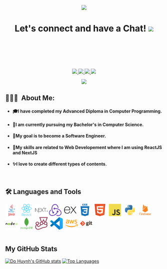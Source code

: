 <p align="center">
  <img src="https://capsule-render.vercel.app/api?text=Hello%20there!&animation=fadeIn&type=waving&height=100&color=gradient"/>
</p>
<h1 align="center">
  Let's connect and have a Chat!
  <img src="https://user-images.githubusercontent.com/77046082/239987970-99d0974f-a309-4f15-bda8-3164bb3c9cab.gif" width="30px"/>
</h1>

<br/>
<p align="center">
  <img src="https://komarev.com/ghpvc/?username=NamDo8467&style=plastic&color=brightgreen" alt=""/>
</p>
<br/>

<p align="center">
  <a href="https://portfolio-seven-topaz-17.vercel.app/" target="_blank">
    <img height="50" src="https://user-images.githubusercontent.com/77046082/239982871-b07d9d63-a301-4132-aebd-1b16fdabec49.png"></img>
  </a>
  <a href="https://www.linkedin.com/in/do-huynh/" target="_blank">
    <img height="50" src="https://user-images.githubusercontent.com/77046082/239983371-8adf63db-0746-4158-866f-56829534fd53.png"></img>
  </a>
  <a href="https://www.instagram.com/namdohuynh/" target="_blank">
    <img height="50" src="https://user-images.githubusercontent.com/77046082/239983569-217f805b-588f-4e71-954e-1ec7e93f048e.png"></img>
  </a>
  <a href="https://twitter.com/huynhnamdo" target="_blank">
    <img height="50" src="https://user-images.githubusercontent.com/77046082/239983925-a9b6c804-08a0-4538-a193-5d3a8a9a9cd4.png"></img>
  </a>
</p>

<div align="center">
  <img src="https://user-images.githubusercontent.com/77046082/240003358-0282e170-09bd-4494-a598-eabc56b518d7.gif"/>
</div>

## 👨🏻‍💻 &nbsp;About Me:
- #### 🎓I have completed my Advanced Diploma in Computer Programming.
- #### 🏫I am currently pursuing my **Bachelor's in Computer Science**.
- #### 🎯My goal is to become a **Software Engineer**.
- #### 🌱My skills are related to **Web Developement** where I am using **ReactJS** and **NextJS**
- #### ✨I love to create different types of **contents**.

<br/>

## :hammer_and_wrench: Languages and Tools
<div>
  <img src="https://github.com/devicons/devicon/blob/master/icons/java/java-original-wordmark.svg" title="Java" alt="Java" width="40" height="40"/>&nbsp;
  <img src="https://github.com/devicons/devicon/blob/master/icons/react/react-original-wordmark.svg" title="React" alt="React" width="40" height="40"/>&nbsp;
  <img src="https://github.com/devicons/devicon/blob/master/icons/nextjs/nextjs-original-wordmark.svg" title="NextJS" **alt="NextJS" width="40" height="40"/>
  <img src="https://github.com/devicons/devicon/blob/master/icons/redux/redux-original.svg" title="Redux" alt="Redux " width="40" height="40"/>&nbsp;
  <img src="https://github.com/devicons/devicon/blob/master/icons/express/express-original.svg" title="ExpressJS" alt="ExpressJS" width="40" height="40"/>&nbsp;
  <img src="https://github.com/devicons/devicon/blob/master/icons/css3/css3-plain-wordmark.svg"  title="CSS3" alt="CSS" width="40" height="40"/>&nbsp;
  <img src="https://github.com/devicons/devicon/blob/master/icons/html5/html5-original.svg" title="HTML5" alt="HTML" width="40" height="40"/>&nbsp;
  <img src="https://github.com/devicons/devicon/blob/master/icons/javascript/javascript-original.svg" title="JavaScript" alt="JavaScript" width="40" height="40"/>&nbsp;
  <img src="https://github.com/devicons/devicon/blob/master/icons/python/python-original.svg" title="Python" alt="Python" width="40" height="40"/>&nbsp;
  <img src="https://github.com/devicons/devicon/blob/master/icons/firebase/firebase-plain-wordmark.svg" title="Firebase" alt="Firebase" width="40" height="40"/>&nbsp;
  <img src="https://github.com/devicons/devicon/blob/master/icons/nodejs/nodejs-original-wordmark.svg" title="NodeJS" alt="NodeJS" width="40" height="40"/>&nbsp;
  <img src="https://github.com/devicons/devicon/blob/master/icons/mongodb/mongodb-plain-wordmark.svg" title="MongoDB" alt="MongoDB" width="40" height="40"/>&nbsp;
  <img src="https://github.com/devicons/devicon/blob/master/icons/jest/jest-plain.svg" title="Jest" alt="Jest" width="40" height="40"/>&nbsp;
  <img src="https://github.com/devicons/devicon/blob/master/icons/vscode/vscode-original.svg" title="VSCode" alt="VSCode" width="40" height="40"/>&nbsp;
  <img src="https://github.com/devicons/devicon/blob/master/icons/amazonwebservices/amazonwebservices-plain-wordmark.svg" title="AWS" alt="AWS" width="40" height="40"/>&nbsp;
  <img src="https://github.com/devicons/devicon/blob/master/icons/git/git-original-wordmark.svg" title="Git" **alt="Git" width="40" height="40"/>
</div>
 <br/>
 
  ## My GitHub Stats
<!--  vision-friendly-dark theme  -->
[![Do Huynh's GitHub stats](https://github-readme-stats.vercel.app/api?username=NamDo8467&hide=contribs,&count_private=true&show_icons=true&theme=vision-friendly-dark)](https://github.com/anuraghazra/github-readme-stats) 
[![Top Languages](https://github-readme-stats.vercel.app/api/top-langs/?username=NamDo8467&hide=c%23,php&theme=vision-friendly-dark&layout=compact)](https://github.com/anuraghazra/github-readme-stats)

<!-- gruvbox theme -->
<!-- [![Do Huynh's GitHub stats](https://github-readme-stats.vercel.app/api?username=NamDo8467&hide=stars&count_private=true&show_icons=true&theme=gruvbox)](https://github.com/anuraghazra/github-readme-stats)
[![Top Langs](https://github-readme-stats.vercel.app/api/top-langs/?username=NamDo8467&hide=c%23,php&theme=gruvbox&layout=compact)](https://github.com/anuraghazra/github-readme-stats) -->

